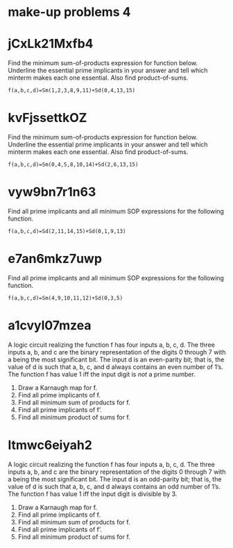 # make-up problems 4

# jCxLk21Mxfb4
Find the minimum sum-of-products expression for function below. 
Underline the essential prime implicants in your answer and tell 
which minterm makes each one essential. 
Also find product-of-sums.

```
f(a,b,c,d)=Sm(1,2,3,8,9,11)+Sd(0,4,13,15)
```

# kvFjssettkOZ
Find the minimum sum-of-products expression for function below. 
Underline the essential prime implicants in your answer and tell 
which minterm makes each one essential. 
Also find product-of-sums.

```
f(a,b,c,d)=Sm(0,4,5,8,10,14)+Sd(2,6,13,15)
```

# vyw9bn7r1n63
Find all prime implicants and all minimum SOP expressions for the following function.

```
f(a,b,c,d)=Sd(2,11,14,15)+Sd(0,1,9,13)
```

# e7an6mkz7uwp
Find all prime implicants and all minimum SOP expressions for the following function.

```
f(a,b,c,d)=Sm(4,9,10,11,12)+Sd(0,3,5)
```

# a1cvyl07mzea

A logic circuit realizing the function f has four inputs a, b, c, d.
The three inputs a, b, and c are the binary representation of the digits 0 through 7 with a being the most
 significant bit. 
The input d is an even-parity bit; that is, the value of d is such that a, b, c, and d 
always contains an even number of 1’s.
The function f has value 1 iff the input digit is *not* a prime number.

1. Draw a Karnaugh map for f.
1. Find all prime implicants of f.
1. Find all minimum sum of products for f.
1. Find all prime implicants of f’.
1. Find all minimum product of sums for f.

# ltmwc6eiyah2

A logic circuit realizing the function f has four inputs a, b, c, d.
The three inputs a, b, and c are the binary representation of the digits 0 through 7 with a being the most
significant bit. 
The input d is an odd-parity bit; that is, the value of d is such that a, b, c, and d 
always contains an odd number of 1’s.
The function f has value 1 iff the input digit is divisible by 3.

1. Draw a Karnaugh map for f.
1. Find all prime implicants of f.
1. Find all minimum sum of products for f.
1. Find all prime implicants of f’.
1. Find all minimum product of sums for f.
